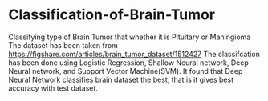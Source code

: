 # Classification-of-Brain-Tumor
Classifying type of Brain Tumor that whether it is Pituitary or Maningioma
The dataset has been taken from https://figshare.com/articles/brain_tumor_dataset/1512427
The classifcation has been done using Logistic Regression, Shallow Neural network, Deep Neural network, and Support Vector Machine(SVM). It found that Deep Neural Network classifies brain dataset the best, that is it gives best accuracy with test dataset.

